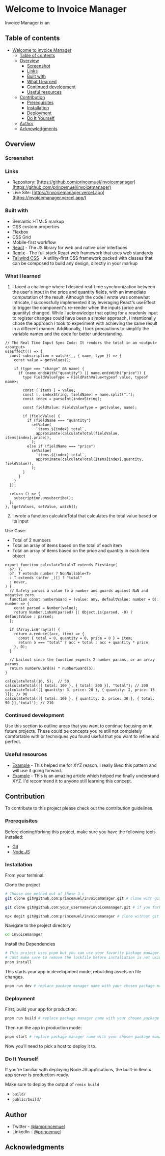 # Welcome to Invoice Manager

Invoice Manager is an

## Table of contents

- [Welcome to Invoice Manager](#welcome-to-invoice-manager)
  - [Table of contents](#table-of-contents)
  - [Overview](#overview)
    - [Screenshot](#screenshot)
    - [Links](#links)
    - [Built with](#built-with)
    - [What I learned](#what-i-learned)
    - [Continued development](#continued-development)
    - [Useful resources](#useful-resources)
  - [Contribution](#contribution)
    - [Prerequisites](#prerequisites)
    - [Installation](#installation)
    - [Deployment](#deployment)
    - [Do It Yourself](#do-it-yourself)
  - [Author](#author)
  - [Acknowledgments](#acknowledgments)

## Overview

### Screenshot

<!-- ![Invoice Screenshots](./preview.jpg) -->

### Links

- Repository: [https://github.com/princemuel/invoicemanager](https://github.com/princemuel/invoicemanager)
- Live Site: [https://invoicemanager.vercel.app](https://invoicemanager.vercel.app/)

### Built with

- Semantic HTML5 markup
- CSS custom properties
- Flexbox
- CSS Grid
- Mobile-first workflow
- [React](https://react.dev/) - The JS library for web and native user interfaces
- [Remix](https://remix.run/docs) - The full stack React web framework that uses web standards
- [Tailwind CSS](https://tailwindcss.com/) - A utility-first CSS framework packed with classes that can be composed to build any design, directly in your markup

### What I learned

1. I faced a challenge where I desired real-time synchronization between the user's input in the price and quantity fields, with an immediate computation of the result. Although the code I wrote was somewhat intricate, I successfully implemented it by leveraging React's useEffect to trigger the component's re-render when the inputs (price and quantity) changed. While I acknowledge that opting for a readonly input to register changes could have been a simpler approach, I intentionally chose the approach I took to experiment with achieving the same result in a different manner. Additionally, I took precautions to simplify the variable names and the code for better understanding.

```tsx
// The Real Time Input Sync Code: It renders the total in an <output></output>
useEffect(() => {
  const subscription = watch((_, { name, type }) => {
    const value = getValues();

    if (type === "change" && name) {
      if (name.endsWith("quantity") || name.endsWith("price")) {
        type FieldValueType = FieldPathValue<typeof value, typeof name>;

        const { items } = value;
        const [, indexString, fieldName] = name.split(".");
        const index = parseInt(indexString);

        const fieldValue: FieldValueType = get(value, name);

        if (fieldValue) {
          if (fieldName === "quantity")
            setValue(
              `items.${index}.total`,
              approximate(calculateTotal(fieldValue, items[index].price)),
            );
          else if (fieldName === "price")
            setValue(
              `items.${index}.total`,
              approximate(calculateTotal(items[index].quantity, fieldValue)),
            );
        }
      }
    }
  });

  return () => {
    subscription.unsubscribe();
  };
}, [getValues, setValue, watch]);
```

2. I wrote a function calculateTotal that calculates the total value based on its input

Use Case:

- Total of 2 numbers
- Total an array of items based on the total of each item
- Total an array of items based on the price and quantity in each item object

```tsx
export function calculateTotal<T extends FirstArg>(
  a?: T,
  b?: T extends number ? NonNullable<T>
  : T extends (infer _)[] ? "total"
  : never,
) {
  // Safely parses a value to a number and guards against NaN and negative zero.
  function const numberGuard = (value: any, defaultValue: number = 0): number => {
    const parsed = Number(value);
    return Number.isNaN(parsed) || Object.is(parsed, -0) ? defaultValue : parsed;
  };

  if (Array.isArray(a)) {
    return a.reduce((acc, item) => {
      const { total = 0, quantity = 0, price = 0 } = item;
      return b === "total" ? acc + total : acc + quantity * price;
    }, 0);
  }

  // bailout since the function expects 2 number params, or an array params
  return numberGuard(a) * numberGuard(b);
}

calculateTotal(10, 5);  // 50
calculateTotal([{ total: 100 }, { total: 200 }], "total"); // 300
calculateTotal([{ quantity: 3, price: 20 }, { quantity: 2, price: 15 }]); // 90
calculateTotal([{ total: 100 }, { quantity: 2, price: 30 }, { total: 50 }],'total'); // 210

```

### Continued development

Use this section to outline areas that you want to continue focusing on in future projects. These could be concepts you're still not completely comfortable with or techniques you found useful that you want to refine and perfect.

### Useful resources

- [Example](https://www.example.com) - This helped me for XYZ reason. I really liked this pattern and will use it going forward.
- [Example](https://www.example.com) - This is an amazing article which helped me finally understand XYZ. I'd recommend it to anyone still learning this concept.

## Contribution

To contribute to this project please check out the contribution guidelines.

### Prerequisites

Before cloning/forking this project, make sure you have the following tools installed:

- [Git](https://git-scm.com/downloads)
- [Node.JS](https://nodejs.org/en/download/)

### Installation

From your terminal:

Clone the project

```sh
# Choose one method out of these 3 c
git clone git@github.com:princemuel/invoicemanager.git # clone with git history

git clone git@github.com:your_username/invoicemanager.git # if you forked the project

npx degit git@github.com:princemuel/invoicemanager # clone without git history
```

Navigate to the project directory

```sh
cd invoicemanager
```

Install the Dependencies

```sh
# This project uses pnpm but you can use your favorite package manager.
# Just make sure to remove the lockfile before installation is not using pnpm
pnpm install
```

This starts your app in development mode, rebuilding assets on file changes.

```sh
pnpm run dev # replace package manager name with your chosen package manager
```

### Deployment

First, build your app for production:

```sh
pnpm run build # replace package manager name with your chosen package manager
```

Then run the app in production mode:

```sh
pnpm start # replace package manager name with your chosen package manager
```

Now you'll need to pick a host to deploy it to.

### Do It Yourself

If you're familiar with deploying Node.JS applications, the built-in Remix app server is production-ready.

Make sure to deploy the output of `remix build`

- `build/`
- `public/build/`

## Author

- Twitter - [@iamprincemuel](https://www.x.com/princemuel)
- LinkedIn - [@princemuel](https://www.linkedin.com/in/princemuel)

## Acknowledgments
